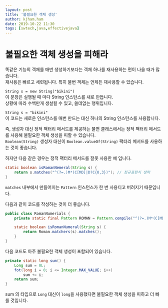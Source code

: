 ```yaml
---
layout: post
title: '불필요한 객체 생성'
author: kjham.ham
date: 2019-10-22 11:30
tags: [swtech,java,effectivejava]
---
```


# 불필요한 객체 생성을 피해라

똑같은 기능의 객체를 매번 생성하기보다는 객체 하나를 재사용하는 편이 나을 때가 많습니다.  
재사용은 빠르고 세련됩니다. 특히 불변 객체는 언제든 재사용할 수 있습니다.  

`String s = new String("bikini")`  
이 문장은 실행될 때 마다 String 인스턴스를 새로 만듭니다.  
상황에 따라 수백만개 생설될 수 있고, 쓸데없는 행위입니다.  

`String s = "bikini"`  
이 코드는 새로운 인스턴스를 매번 만드는 대신 하나의 String 인스턴스를 사용합니다.  

즉, 생성자 대신 정적 팩터리 메서드를 제공하는 불면 클래스에서는 정적 팩터리 메서드를 사용해 불필요한 객체 생성을 피할 수 있습니다.  
`Boolean(String)` 생성자 대신이 `Boolean.valueOf(String)` 팩터리 메서드를 사용하는 것이 좋습니다.  

하지만 다음 같은 경우는 정적 팩터리 메서드를 잘못 사용한 예 입니다.
~~~java
static boolean isRomanNemeral(String s) {
    return s.matches("^(?=.)M*(C[MD]|D?C{0,3})"); // 정규표현식 생략
}
~~~
`matches` 내부에서 만들어지는 `Pattern` 인스턴스가 한 번 사용디고 버려지기 때문입니다.  

다음과 같이 코드를 작성하는 것이 더 좋습니다.  
~~~java
public class RomanNumerials {
    private static final Pattern ROMAN = Pattern.compile("^(?=.)M*(C[MD]|D?C{0,3})"); // 정규표현식 생략

    static boolean isRomanNumeral(String s) {
        return Roman.matchers(s).matches();
    }
}
~~~

다음 코드도 아주 불필요한 객체 생성이 포함되어 있습니다.  
~~~java
private static long sum() {
    Long sum = 0L;
    fot(long i = 0; i <= Integer.MAX_VALUE; i++)
        sum += i;
    return sum;
}
~~~
sum 의 타입으로 `Long` 대신이 `long`을 사용했다면 불필요한 객체 생성을 피하고 더 빠를 것입니다.  